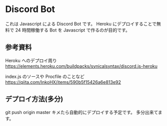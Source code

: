 # Discord Bot

これは Javascript による Discord Bot です。
Heroku にデプロイすることで無料で 24 時間稼働する Bot を Javascript で作るのが目的です。

## 参考資料

Heroku へのデプロイ周り
https://elements.heroku.com/buildpacks/synicalsyntax/discord.js-heroku

index.js のソースや Procfile のことなど
https://qiita.com/InkoHX/items/590b5f15426a6e813e92

## デプロイ方法(多分)

git push origin master
キメたら自動的にデプロイする予定です。
多分出来てます。
